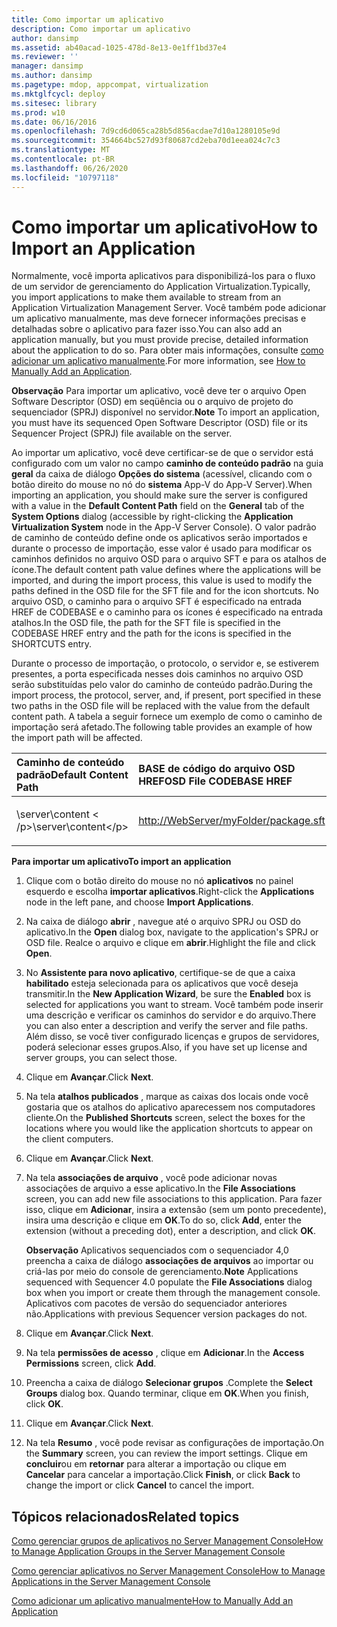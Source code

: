 ```yaml
---
title: Como importar um aplicativo
description: Como importar um aplicativo
author: dansimp
ms.assetid: ab40acad-1025-478d-8e13-0e1ff1bd37e4
ms.reviewer: ''
manager: dansimp
ms.author: dansimp
ms.pagetype: mdop, appcompat, virtualization
ms.mktglfcycl: deploy
ms.sitesec: library
ms.prod: w10
ms.date: 06/16/2016
ms.openlocfilehash: 7d9cd6d065ca28b5d856acdae7d10a1280105e9d
ms.sourcegitcommit: 354664bc527d93f80687cd2eba70d1eea024c7c3
ms.translationtype: MT
ms.contentlocale: pt-BR
ms.lasthandoff: 06/26/2020
ms.locfileid: "10797118"
---
```

# <span data-ttu-id="272cf-103">Como importar um aplicativo</span><span class="sxs-lookup"><span data-stu-id="272cf-103">How to Import an Application</span></span>


<span data-ttu-id="272cf-104">Normalmente, você importa aplicativos para disponibilizá-los para o fluxo de um servidor de gerenciamento do Application Virtualization.</span><span class="sxs-lookup"><span data-stu-id="272cf-104">Typically, you import applications to make them available to stream from an Application Virtualization Management Server.</span></span> <span data-ttu-id="272cf-105">Você também pode adicionar um aplicativo manualmente, mas deve fornecer informações precisas e detalhadas sobre o aplicativo para fazer isso.</span><span class="sxs-lookup"><span data-stu-id="272cf-105">You can also add an application manually, but you must provide precise, detailed information about the application to do so.</span></span> <span data-ttu-id="272cf-106">Para obter mais informações, consulte [como adicionar um aplicativo manualmente](how-to-manually-add-an-application.md).</span><span class="sxs-lookup"><span data-stu-id="272cf-106">For more information, see [How to Manually Add an Application](how-to-manually-add-an-application.md).</span></span>

<span data-ttu-id="272cf-107">**Observação**  Para importar um aplicativo, você deve ter o arquivo Open Software Descriptor (OSD) em seqüência ou o arquivo de projeto do sequenciador (SPRJ) disponível no servidor.</span><span class="sxs-lookup"><span data-stu-id="272cf-107">**Note** To import an application, you must have its sequenced Open Software Descriptor (OSD) file or its Sequencer Project (SPRJ) file available on the server.</span></span>

 

<span data-ttu-id="272cf-108">Ao importar um aplicativo, você deve certificar-se de que o servidor está configurado com um valor no campo **caminho de conteúdo padrão** na guia **geral** da caixa de diálogo **Opções do sistema** (acessível, clicando com o botão direito do mouse no nó do **sistema** App-V do App-V Server).</span><span class="sxs-lookup"><span data-stu-id="272cf-108">When importing an application, you should make sure the server is configured with a value in the **Default Content Path** field on the **General** tab of the **System Options** dialog (accessible by right-clicking the **Application Virtualization System** node in the App-V Server Console).</span></span> <span data-ttu-id="272cf-109">O valor padrão de caminho de conteúdo define onde os aplicativos serão importados e durante o processo de importação, esse valor é usado para modificar os caminhos definidos no arquivo OSD para o arquivo SFT e para os atalhos de ícone.</span><span class="sxs-lookup"><span data-stu-id="272cf-109">The default content path value defines where the applications will be imported, and during the import process, this value is used to modify the paths defined in the OSD file for the SFT file and for the icon shortcuts.</span></span> <span data-ttu-id="272cf-110">No arquivo OSD, o caminho para o arquivo SFT é especificado na entrada HREF de CODEBASE e o caminho para os ícones é especificado na entrada atalhos.</span><span class="sxs-lookup"><span data-stu-id="272cf-110">In the OSD file, the path for the SFT file is specified in the CODEBASE HREF entry and the path for the icons is specified in the SHORTCUTS entry.</span></span>

<span data-ttu-id="272cf-111">Durante o processo de importação, o protocolo, o servidor e, se estiverem presentes, a porta especificada nesses dois caminhos no arquivo OSD serão substituídas pelo valor do caminho de conteúdo padrão.</span><span class="sxs-lookup"><span data-stu-id="272cf-111">During the import process, the protocol, server, and, if present, port specified in these two paths in the OSD file will be replaced with the value from the default content path.</span></span> <span data-ttu-id="272cf-112">A tabela a seguir fornece um exemplo de como o caminho de importação será afetado.</span><span class="sxs-lookup"><span data-stu-id="272cf-112">The following table provides an example of how the import path will be affected.</span></span>

<table>
<colgroup>
<col width="33%" />
<col width="33%" />
<col width="33%" />
</colgroup>
<thead>
<tr class="header">
<th align="left"><span data-ttu-id="272cf-113">Caminho de conteúdo padrão</span><span class="sxs-lookup"><span data-stu-id="272cf-113">Default Content Path</span></span></th>
<th align="left"><span data-ttu-id="272cf-114">BASE de código do arquivo OSD HREF</span><span class="sxs-lookup"><span data-stu-id="272cf-114">OSD File CODEBASE HREF</span></span></th>
<th align="left"><span data-ttu-id="272cf-115">Valor resultante</span><span class="sxs-lookup"><span data-stu-id="272cf-115">Resulting Value</span></span></th>
</tr>
</thead>
<tbody>
<tr class="odd">
<td align="left"><p><span data-ttu-id="272cf-116">\server\content &lt; /p&gt;</span><span class="sxs-lookup"><span data-stu-id="272cf-116">\server\content&lt;/p&gt;</span></span></td>
<td align="left"><p><a href="http://WebServer/myFolder/package.sft" data-raw-source="http://WebServer/myFolder/package.sft">http://WebServer/myFolder/package.sft</a></p></td>
<td align="left"><p><span data-ttu-id="272cf-117">\server\content\myFolder\package.sft</span><span class="sxs-lookup"><span data-stu-id="272cf-117">\server\content\myFolder\package.sft</span></span></p></td>
</tr>
</tbody>
</table>

 

**<span data-ttu-id="272cf-118">Para importar um aplicativo</span><span class="sxs-lookup"><span data-stu-id="272cf-118">To import an application</span></span>**

1.  <span data-ttu-id="272cf-119">Clique com o botão direito do mouse no nó **aplicativos** no painel esquerdo e escolha **importar aplicativos**.</span><span class="sxs-lookup"><span data-stu-id="272cf-119">Right-click the **Applications** node in the left pane, and choose **Import Applications**.</span></span>

2.  <span data-ttu-id="272cf-120">Na caixa de diálogo **abrir** , navegue até o arquivo SPRJ ou OSD do aplicativo.</span><span class="sxs-lookup"><span data-stu-id="272cf-120">In the **Open** dialog box, navigate to the application's SPRJ or OSD file.</span></span> <span data-ttu-id="272cf-121">Realce o arquivo e clique em **abrir**.</span><span class="sxs-lookup"><span data-stu-id="272cf-121">Highlight the file and click **Open**.</span></span>

3.  <span data-ttu-id="272cf-122">No **Assistente para novo aplicativo**, certifique-se de que a caixa **habilitado** esteja selecionada para os aplicativos que você deseja transmitir.</span><span class="sxs-lookup"><span data-stu-id="272cf-122">In the **New Application Wizard**, be sure the **Enabled** box is selected for applications you want to stream.</span></span> <span data-ttu-id="272cf-123">Você também pode inserir uma descrição e verificar os caminhos do servidor e do arquivo.</span><span class="sxs-lookup"><span data-stu-id="272cf-123">There you can also enter a description and verify the server and file paths.</span></span> <span data-ttu-id="272cf-124">Além disso, se você tiver configurado licenças e grupos de servidores, poderá selecionar esses grupos.</span><span class="sxs-lookup"><span data-stu-id="272cf-124">Also, if you have set up license and server groups, you can select those.</span></span>

4.  <span data-ttu-id="272cf-125">Clique em **Avançar**.</span><span class="sxs-lookup"><span data-stu-id="272cf-125">Click **Next**.</span></span>

5.  <span data-ttu-id="272cf-126">Na tela **atalhos publicados** , marque as caixas dos locais onde você gostaria que os atalhos do aplicativo aparecessem nos computadores cliente.</span><span class="sxs-lookup"><span data-stu-id="272cf-126">On the **Published Shortcuts** screen, select the boxes for the locations where you would like the application shortcuts to appear on the client computers.</span></span>

6.  <span data-ttu-id="272cf-127">Clique em **Avançar**.</span><span class="sxs-lookup"><span data-stu-id="272cf-127">Click **Next**.</span></span>

7.  <span data-ttu-id="272cf-128">Na tela **associações de arquivo** , você pode adicionar novas associações de arquivo a esse aplicativo.</span><span class="sxs-lookup"><span data-stu-id="272cf-128">In the **File Associations** screen, you can add new file associations to this application.</span></span> <span data-ttu-id="272cf-129">Para fazer isso, clique em **Adicionar**, insira a extensão (sem um ponto precedente), insira uma descrição e clique em **OK**.</span><span class="sxs-lookup"><span data-stu-id="272cf-129">To do so, click **Add**, enter the extension (without a preceding dot), enter a description, and click **OK**.</span></span>

    <span data-ttu-id="272cf-130">**Observação**  Aplicativos sequenciados com o sequenciador 4,0 preencha a caixa de diálogo **associações de arquivos** ao importar ou criá-las por meio do console de gerenciamento.</span><span class="sxs-lookup"><span data-stu-id="272cf-130">**Note** Applications sequenced with Sequencer 4.0 populate the **File Associations** dialog box when you import or create them through the management console.</span></span> <span data-ttu-id="272cf-131">Aplicativos com pacotes de versão do sequenciador anteriores não.</span><span class="sxs-lookup"><span data-stu-id="272cf-131">Applications with previous Sequencer version packages do not.</span></span>

     

8.  <span data-ttu-id="272cf-132">Clique em **Avançar**.</span><span class="sxs-lookup"><span data-stu-id="272cf-132">Click **Next**.</span></span>

9.  <span data-ttu-id="272cf-133">Na tela **permissões de acesso** , clique em **Adicionar**.</span><span class="sxs-lookup"><span data-stu-id="272cf-133">In the **Access Permissions** screen, click **Add**.</span></span>

10. <span data-ttu-id="272cf-134">Preencha a caixa de diálogo **Selecionar grupos** .</span><span class="sxs-lookup"><span data-stu-id="272cf-134">Complete the **Select Groups** dialog box.</span></span> <span data-ttu-id="272cf-135">Quando terminar, clique em **OK**.</span><span class="sxs-lookup"><span data-stu-id="272cf-135">When you finish, click **OK**.</span></span>

11. <span data-ttu-id="272cf-136">Clique em **Avançar**.</span><span class="sxs-lookup"><span data-stu-id="272cf-136">Click **Next**.</span></span>

12. <span data-ttu-id="272cf-137">Na tela **Resumo** , você pode revisar as configurações de importação.</span><span class="sxs-lookup"><span data-stu-id="272cf-137">On the **Summary** screen, you can review the import settings.</span></span> <span data-ttu-id="272cf-138">Clique em **concluir**ou em **retornar** para alterar a importação ou clique em **Cancelar** para cancelar a importação.</span><span class="sxs-lookup"><span data-stu-id="272cf-138">Click **Finish**, or click **Back** to change the import or click **Cancel** to cancel the import.</span></span>

## <span data-ttu-id="272cf-139">Tópicos relacionados</span><span class="sxs-lookup"><span data-stu-id="272cf-139">Related topics</span></span>


[<span data-ttu-id="272cf-140">Como gerenciar grupos de aplicativos no Server Management Console</span><span class="sxs-lookup"><span data-stu-id="272cf-140">How to Manage Application Groups in the Server Management Console</span></span>](how-to-manage-application-groups-in-the-server-management-console.md)

[<span data-ttu-id="272cf-141">Como gerenciar aplicativos no Server Management Console</span><span class="sxs-lookup"><span data-stu-id="272cf-141">How to Manage Applications in the Server Management Console</span></span>](how-to-manage-applications-in-the-server-management-console.md)

[<span data-ttu-id="272cf-142">Como adicionar um aplicativo manualmente</span><span class="sxs-lookup"><span data-stu-id="272cf-142">How to Manually Add an Application</span></span>](how-to-manually-add-an-application.md)

 

 





